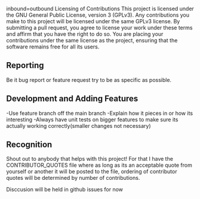 inbound=outbound 
Licensing of Contributions
This project is licensed under the GNU General Public License, version 3 (GPLv3).
Any contributions you make to this project will be licensed under the same GPLv3 license. By submitting a pull request, you agree to license your work under these terms and affirm that you have the right to do so. You are placing your contributions under the same license as the project, ensuring that the software remains free for all its users.


## Reporting
Be it bug report or feature request try to be as specific as possible.

## Development and Adding Features
-Use feature branch off the main branch 
-Explain how it pieces in or how its interesting
-Always have unit tests on bigger features to make sure its actually working correctly(smaller changes not necessary)

## Recognition 
Shout out to anybody that helps with this project!
For that I have the CONTRIBUTOR_QUOTES file where as long as its an acceptable quote from yourself or another it will be posted to the file, ordering of contributor quotes
will be determined by number of contributions.

Disccusion will be held in github issues for now

